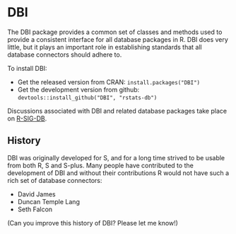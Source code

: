 # DBI

The DBI package provides a common set of classes and methods used to provide a consistent interface for all database packages in R. DBI does very little, but it plays an important role in establishing standards that all database connectors should adhere to.

To install DBI:

* Get the released version from CRAN: `install.packages("DBI")`
* Get the development version from github: `devtools::install_github("DBI", "rstats-db")`

Discussions associated with DBI and related database packages take place on [R-SIG-DB](https://stat.ethz.ch/mailman/listinfo/r-sig-db).

## History

DBI was originally developed for S, and for a long time strived to be usable from both R, S and S-plus. Many people have contributed to the development of DBI and without their contributions R would not have such a rich set of database connectors:

* David James
* Duncan Temple Lang 
* Seth Falcon

(Can you improve this history of DBI? Please let me know!)